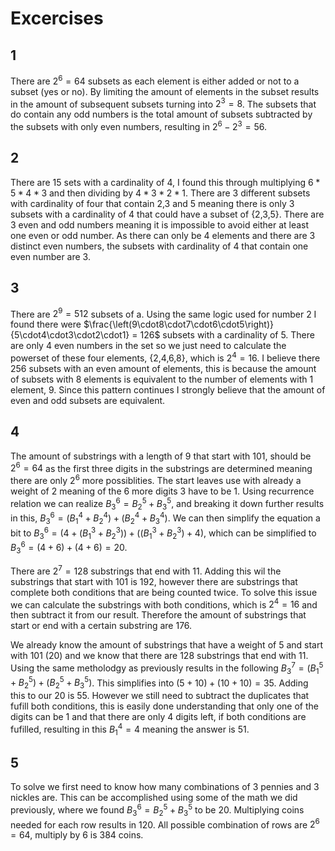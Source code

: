 # Excercises

## 1 
There are $2^6 = 64$ subsets as each element is either added or not to a subset (yes or no). By limiting the amount of elements in the subset results in the amount of subsequent subsets turning into $2^3 = 8$. The subsets that do contain any odd numbers is the total amount of subsets subtracted by the subsets with only even numbers, resulting in $2^6 - 2^3= 56$. 

## 2
There are 15 sets with a cardinality of 4, I found this through multiplying $6*5*4*3$ and then dividing by $4*3*2*1$. There are 3 different subsets with cardinality of four that contain 2,3 and 5 meaning there is only 3 subsets with a cardinality of 4 that could have a subset of {2,3,5}. There are 3 even and odd numbers meaning it is impossible to avoid either at least one even or odd number. As there can only be 4 elements and there are 3 distinct even numbers, the subsets with cardinality of 4 that contain one even number are 3.

## 3
There are $2^9 = 512$ subsets of a. Using the same logic used for number 2 I found there were $\frac{\left(9\cdot8\cdot7\cdot6\cdot5\right)}{5\cdot4\cdot3\cdot2\cdot1} = 126$ subsets with a cardinality of 5. There are only 4 even numbers in the set so we just need to calculate the powerset of these four elements, {2,4,6,8}, which is $2^4 = 16$. I believe there 256 subsets with an even amount of elements, this is because the amount of subsets with 8 elements is equivalent to the number of elements with 1 element, 9. Since this pattern continues I strongly believe that the amount of even and odd subsets are equivalent.  

## 4
The amount of substrings with a length of 9 that start with 101, should be $2^6 = 64$ as the first three digits in the substrings are determined meaning there are only $2^6$ more possiblities. The start leaves use with already a weight of 2 meaning of the 6 more digits 3 have to be 1. Using recurrence relation we can realize $B^6_3 = B^5_2 + B^5_3$, and breaking it down further results in this, $B^6_3 = (B^4_1+B^4_2) + (B^4_2+B^4_3)$. We can then simplify the equation a bit to $B^6_3 = (4+(B^3_1+B^3_2)) + ((B^3_1+B^3_2)+4)$, which can be simplified to $B^6_3 = (4+6) + (4+6)= 20$.

There are $2^7 = 128$ substrings that end with 11. Adding this wil the substrings that start with 101 is 192, however there are substrings that complete both conditions that are being counted twice. To solve this issue we can calculate the substrings with both conditions, which is $2^4 = 16$ and then subtract it from our result. Therefore the amount of substrings that start or end with a certain substring are 176.

We already know the amount of substrings that have a weight of 5 and start with 101 (20) and we know that there are 128 substrings that end with 11. Using the same metholodgy as previously results in the following $B^7_3 = (B^5_1+B^5_2) + (B^5_2+B^5_3)$. This simplifies into $(5+10) + (10+ 10)=35$. Adding this to our 20 is 55. However we still need to subtract the duplicates that fufill both conditions, this is easily done understanding that only one of the digits can be 1 and that there are only 4 digits left, if both conditions are fufilled, resulting in this $B^4_1 = 4$ meaning the answer is 51.

## 5
To solve we first need to know how many combinations of 3 pennies and 3 nickles are. This can be accomplished using some of the math we did previously, where we found $B^6_3 = B^5_2+B^5_3$ to be 20. Multiplying coins needed for each row results in 120.
All possible combination of rows are $2^6 = 64$, multiply by 6 is 384 coins.
